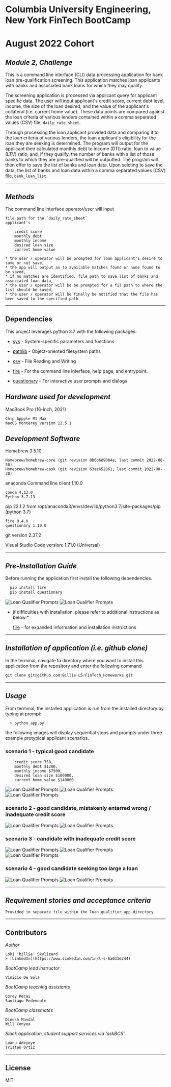 # **Columbia University Engineering, New York FinTech BootCamp** 
# **August 2022 Cohort**
## *Module 2, Challenge*

This is a command line interface (CLI) data processing application for bank loan pre-qualification screening.  This application matches loan applicants with banks and associated bank loans for which they may qualify.

The screening application is processed via applicant query for applicant specific data.  The user will input applicant's credit score, current debt level, income, the size of the loan desired, and the value of the applicant's collateral (i.e. current home value).  These data points are compared against the loan criteria of various lenders contained within a comma separated values (CSV) file, `daily_rate_sheet`.  

Through processing the loan applicant provided data and comparing it to the loan criteria of various lenders, the loan applicant's eligibility for the loan they are seeking is determined.  The program will output for the applicant their calculated monthly debt to income (DTI) ratio, loan to value (LTV) ratio, and, if they qualify, the number of banks with a list of those banks to which they are pre-qualified will be outputted.  The program will then offer to save the list of banks and loan data.  Upon selcting to save the data, the list of banks and loan data within a comma separated values (CSV) file, `bank_loan_list`.

---
## *Methods*

The command line interface operator/user will input

    file path for the `daily_rate_sheet`
    applicant's

        credit score
        monthly debt
        monthly income
        desired loan size
        current home value

    * the user / operator will be prompted for loan applicant's desire to save or not save,
    * the app will output as to available matches found or none found to be saved,
    * if no matches are identified, file path to save list of banks and associated loan data,
    * the user / operator will be be prompted for a fil path to where the list should be saved,
    * the user / operator will be finally be notified that the file has been saved to the specified path 

---
## Dependencies

This project leverages python 3.7 with the following packages:

* [sys](https://docs.python.org/3/library/sys.html?highlight=sys#module-sys) - System-specific parameters and functions

* [pathlib](https://docs.python.org/3/library/pathlib.html) - Object-oriented filesystem paths
  
* [csv](https://docs.python.org/3/library/csv.html?highlight=csv#module-csv) - File Reading and Writing

* [fire](https://github.com/google/python-fire) - For the command line interface, help page, and entrypoint.

* [questionary](https://github.com/tmbo/questionary) - For interactive user prompts and dialogs


## *Hardware used for development*

MacBook Pro (16-inch, 2021)

    Chip Appple M1 Max
    macOS Monterey version 12.5.1

## *Development Software*

Homebrew 3.5.10

    Homebrew/homebrew-core (git revision 0b6b6d9004e; last commit 2022-08-30)
    Homebrew/homebrew-cask (git revision 63ae652861; last commit 2022-08-30)

anaconda Command line client 1.10.0

    conda 4.13.0
    Python 3.7.13

pip 22.1.2 from /opt/anaconda3/envs/dev/lib/python3.7/site-packages/pip (python 3.7)

    fire 0.4.0
    questionary 1.10.0

git version 2.37.2

Visual Studio Code version: 1.71.0 (Universal)

---
## *Pre-Installation Guide*

Before running the application first install the following dependencies.

```python
  pip install fire
  pip install questionary
```
![Loan Qualifier Prompts](images/install_fire.png)
![Loan Qualifier Prompts](images/install_questionary.png)

* if difficulties with installation, please refer to additional instructions as below:*
  
  [fire](https://github.com/google/python-fire#installation) - for expanded information and installation instructions

---
## *Installation of application (i.e. github clone)*

 In the terminal, navigate to directory where you want to install this application from the repository and enter the following command

```python
git clone git@github.com:Billie-LS/FinTech_Homeworks.git
```

---
## *Usage*

From terminal, the installed application is run from the installed directory by typing at prompt:

```python
  > python app.py
```
the following images will display sequential steps and prompts under three example protypical applicant scenarios.

###    scenario 1 - typical good candidate
        credit score 750, 
        monthly debt $1200, 
        monthly income $7500, 
        desired loan size $100000,
        current home value $140000

![Loan Qualifier Prompts](images/perfect_app1.png)
![Loan Qualifier Prompts](images/perfect_app2.png)
![Loan Qualifier Prompts](images/perfect_app_complete.png)

###    scenario 2 - good candidate, mistakenly enterred wrong / inadequate credit score
![Loan Qualifier Prompts](images/perfect_mistake1.png)
![Loan Qualifier Prompts](images/perfect_mistake_complete.png)

###    scenario 3 - candidate with inadequate credit score 
![Loan Qualifier Prompts](images/too_low1.png)
![Loan Qualifier Prompts](images/too_low2.png)
![Loan Qualifier Prompts](images/too_low_complete.png)

###    scenario 4 - good candidate seeking too large a loan
![Loan Qualifier Prompts](images/too_much.png)
![Loan Qualifier Prompts](images/too_much_complete.png)

---
## *Requirement stories and acceptance criteria*

    Provided in separate file within the loan_qualifier_app directory

---
## Contributors

*Author*

    Loki 'billie' Skylizard
    > [LinkedIn](https://www.linkedin.com/in/l-s-6a0316244)

*BootCamp lead instructor*

    Vinicio De Sola

*BootCamp teaching assistants*

    Corey Recai
    Santiago Pedemonte

*BootCamp classmates*

    Dinesh Mandal
    Will Conyea

*Slack application, student support services via 'askBCS'*

    Laanu Adeyeye
    Tristen Ortiz

---
## License

MIT

